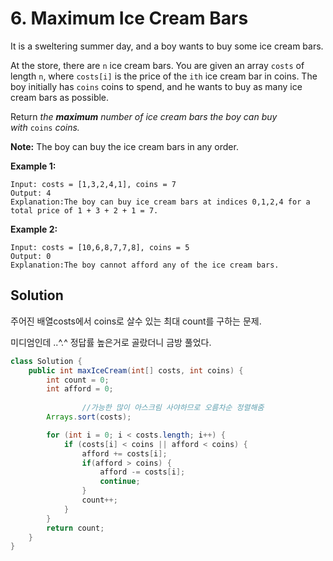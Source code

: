 # 6. Maximum Ice Cream Bars

It is a sweltering summer day, and a boy wants to buy some ice cream bars.

At the store, there are `n` ice cream bars. You are given an array `costs` of length `n`, where `costs[i]` is the price of the `ith` ice cream bar in coins. The boy initially has `coins` coins to spend, and he wants to buy as many ice cream bars as possible.

Return *the **maximum** number of ice cream bars the boy can buy with* `coins` *coins.*

**Note:** The boy can buy the ice cream bars in any order.

**Example 1:**

```
Input: costs = [1,3,2,4,1], coins = 7
Output: 4
Explanation:The boy can buy ice cream bars at indices 0,1,2,4 for a total price of 1 + 3 + 2 + 1 = 7.

```

**Example 2:**

```
Input: costs = [10,6,8,7,7,8], coins = 5
Output: 0
Explanation:The boy cannot afford any of the ice cream bars.
```

## Solution

주어진 배열costs에서 coins로 살수 있는 최대 count를 구하는 문제.

미디엄인데 ..^.^ 정답률 높은거로 골랐더니 금방 풀었다.

```java
class Solution {
    public int maxIceCream(int[] costs, int coins) {
        int count = 0;
        int afford = 0;
        
				//가능한 많이 아스크림 사야하므로 오름차순 정렬해줌
        Arrays.sort(costs);

        for (int i = 0; i < costs.length; i++) {
            if (costs[i] < coins || afford < coins) {
                afford += costs[i];
                if(afford > coins) {
                    afford -= costs[i];
                    continue;
                }
                count++;
            }
        }
        return count;
    }
}
```